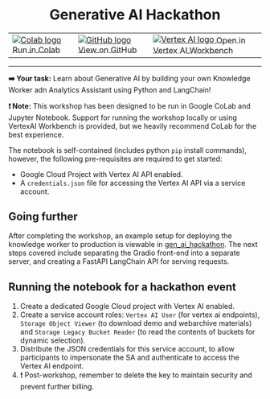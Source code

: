 <h1 align="center"> Generative AI Hackathon</h1>
<table align="center">
    <td>
        <a href="https://colab.research.google.com/github/teamdatatonic/gen-ai-hackathon/blob/main/hackathon.ipynb">
            <img src="https://cloud.google.com/ml-engine/images/colab-logo-32px.png" alt="Colab logo">
            <span style="vertical-align: middle;">Run in Colab</span>
        </a>
    </td>
    <td>
        <a href="https://github.com/teamdatatonic/gen-ai-hackathon/blob/main/hackathon.ipynb">
            <img src="https://cloud.google.com/ml-engine/images/github-logo-32px.png" alt="GitHub logo">
            <span style="vertical-align: middle;">View on GitHub</span>
        </a>
    </td>
    <td>
        <a href="https://console.cloud.google.com/vertex-ai/workbench/deploy-notebook?download_url=https://raw.githubusercontent.com/teamdatatonic/gen-ai-hackathon/main/hackathon.ipynb">
            <img src="https://lh3.googleusercontent.com/UiNooY4LUgW_oTvpsNhPpQzsstV5W8F7rYgxgGBD85cWJoLmrOzhVs_ksK_vgx40SHs7jCqkTkCk=e14-rj-sc0xffffff-h130-w32" alt="Vertex AI logo"> 
            <span style="vertical-align: middle;">Open in Vertex AI Workbench</span>
        </a>
    </td>
</table>
<hr>

**➡️ Your task:** Learn about Generative AI by building your own Knowledge Worker adn Analytics Assistant using Python and LangChain!

**❗ Note:** This workshop has been designed to be run in Google CoLab and Jupyter Notebook. Support for running the workshop locally or using VertexAI Workbench is provided, but we heavily recommend CoLab for the best experience.

The notebook is self-contained (includes python `pip` install commands), however, the following pre-requisites are required to get started:
- Google Cloud Project with  Vertex AI API enabled.
- A `credentials.json` file for accessing the Vertex AI API via a service account.

## Going further

After completing the workshop, an example setup for deploying the knowledge worker to production is viewable in [gen_ai_hackathon](gen_ai_hackathon). 
The next steps covered include separating the Gradio front-end into a separate server, and creating a FastAPI LangChain API for serving requests. 

## Running the notebook for a hackathon event

1. Create a dedicated Google Cloud project with Vertex AI enabled.
2. Create a service account roles: `Vertex AI User` (for vertex ai endpoints), `Storage Object Viewer` (to download demo and webarchive materials) and `Storage Legacy Bucket Reader` (to read the contents of buckets for dynamic selection).
3. Distribute the JSON credentials for this service account, to allow participants to impersonate the SA and authenticate to access the Vertex AI endpoint.
4. ❗ Post-workshop, remember to delete the key to maintain security and prevent further billing.
